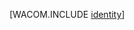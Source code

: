 <properties linkid="dev-net-fundamentals-identity" urlDisplayName="Удостоверение" pageTitle="Удостоверение Azure" metaKeywords="удостоверение Azure, Azure Active Directory, Azure AD, ad удостоверений в облаке, облачная служба active directory" description="Сведения об использовании службы каталогов Active Directory в Azure." metaCanonical="" services="active-directory" documentationCenter=".NET" title="" authors=""  solutions="" writer="" manager="" editor=""  />







[WACOM.INCLUDE [identity](../includes/identity.md)]

